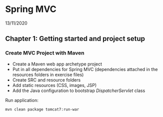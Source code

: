 # Spring MVC
13/11/2020

## Chapter 1: Getting started and project setup
### Create MVC Project with Maven
* Create a Maven web app archetype project
* Put in all dependencies for Spring MVC (dependencies attached in the resources folders in exercise files)
* Create SRC and resource folders
* Add static resources (CSS, images, JSP)
* Add the Java configuration to bootstrap _DispatcherServlet_ class

Run application:

    mvn clean package tomcat7:run-war
